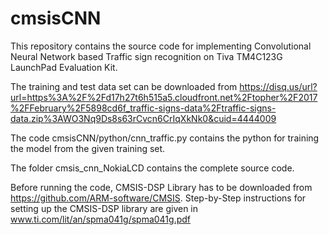 # cmsisCNN

This repository contains the source code for implementing Convolutional Neural Network based Traffic sign recognition on Tiva TM4C123G LaunchPad Evaluation Kit.

The training and test data set can be downloaded from https://disq.us/url?url=https%3A%2F%2Fd17h27t6h515a5.cloudfront.net%2Ftopher%2F2017%2FFebruary%2F5898cd6f_traffic-signs-data%2Ftraffic-signs-data.zip%3AWO3Nq9Ds8s63rCvcn6CrIqXkNk0&cuid=4444009

The code cmsisCNN/python/cnn_traffic.py contains the python for training the model from the given training set.

The folder cmsis_cnn_NokiaLCD contains the complete source code.

Before running the code, CMSIS-DSP Library has to be downloaded from https://github.com/ARM-software/CMSIS.
Step-by-Step instructions for setting up the CMSIS-DSP library are given in www.ti.com/lit/an/spma041g/spma041g.pdf

